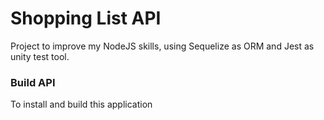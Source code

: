 # Shopping List API

Project to improve my NodeJS skills, using Sequelize as ORM and Jest as unity test tool.

### Build API
To install and build this application